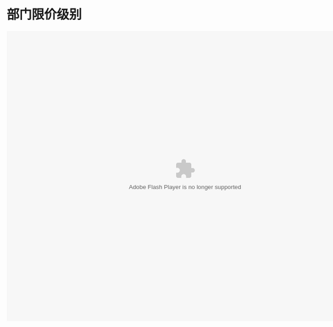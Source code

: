 # 部门限价级别

<embed src="http://resource.3cwdb.com/kailong-donghua/V660007201205230270.swf" width="800" height="650"  pluginspage="http://www.macromedia.com/go/getflashplayer" 
type="application/x-shockwave-flash" ></embed>

